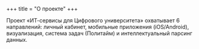 +++
title = "О проекте"
+++

Проект «ИТ-сервисы для Цифрового университета» охватывает 6 направлений: личный кабинет, мобильные приложения (iOS/Android), визуализация, система задач (Политайм) и интеллектуальный парсинг данных.
